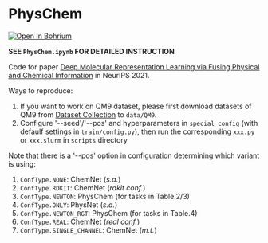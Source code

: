 # PhysChem

<a href="https://bohrium.dp.tech/notebook/879b6a3a9d394448913ca1ce7de257ec" target="_blank"><img src="https://cdn.dp.tech/bohrium/web/static/images/open-in-bohrium.svg" alt="Open In Bohrium"/></a>

**SEE `PhysChem.ipynb` FOR DETAILED INSTRUCTION**

Code for paper [Deep Molecular Representation Learning via Fusing Physical and Chemical Information](https://openreview.net/forum?id=Uxi7X1EqywV) in NeurIPS 2021.

Ways to reproduce:

1. If you want to work on QM9 dataset, please first download datasets of QM9 from [Dataset Collection](http://moleculenet.ai/datasets-1) to `data/QM9`.
2. Configure '--seed'/'--pos' and hyperparameters in `special_config` (with defaulf settings in `train/config.py`), then run the corresponding `xxx.py` or `xxx.slurm` in `scripts` directory

Note that there is a '--pos' option in configuration determining which variant is using:

1. `ConfType.NONE`: ChemNet (*s.a.*)
2. `ConfType.RDKIT`: ChemNet (*rdkit conf.*)
3. `ConfType.NEWTON`: PhysChem (for tasks in Table.2/3)
4. `ConfType.ONLY`: PhysNet (*s.a.*)
5. `ConfType.NEWTON_RGT`: PhysChem (for tasks in Table.4)
6. `ConfType.REAL`: ChemNet (*real conf.*)
7. `ConfType.SINGLE_CHANNEL`: ChemNet (*m.t.*)
